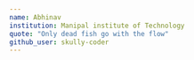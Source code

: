 ```yaml
---
name: Abhinav
institution: Manipal institute of Technology
quote: "Only dead fish go with the flow"
github_user: skully-coder
---
```


